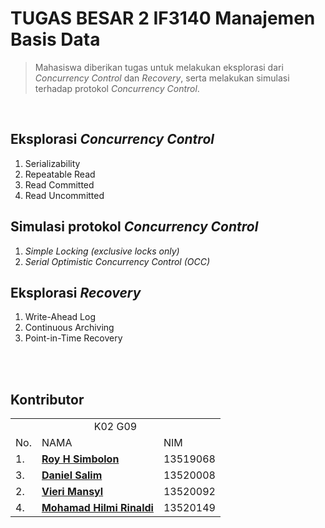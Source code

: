 # TUGAS BESAR 2 IF3140 Manajemen Basis Data

> Mahasiswa diberikan tugas untuk melakukan eksplorasi dari *Concurrency Control* dan *Recovery*, serta melakukan simulasi terhadap protokol *Concurrency Control*.

<br>

## Eksplorasi *Concurrency Control*
1. Serializability
2. Repeatable Read
3. Read Committed
4. Read Uncommitted

## Simulasi protokol *Concurrency Control*
1. *Simple Locking (exclusive locks only)*
2. *Serial Optimistic Concurrency Control (OCC)*

## Eksplorasi *Recovery*
1. Write-Ahead Log
2. Continuous Archiving
3. Point-in-Time Recovery

<br>
<br>


## Kontributor
<table>
<tr><td colspan = 3 align = "center">K02 G09</td></tr>
<tr><td>No.</td><td>NAMA</td><td>NIM</td></tr>
<tr><td>1.</td><td><a href="https://github.com/roysimbolon"><b>Roy H Simbolon</b></a></td><td>13519068</td></tr>
<tr><td>3.</td><td><a href="https://github.com/danielsalim"><b>Daniel Salim</b></a></td><td>13520008</td></tr>
<tr><td>2.</td><td><a href="https://github.com/VieriMansyl"><b>Vieri Mansyl</b></a></td><td>13520092</td></tr>
<tr><td>4.</td><td><a href="https://github.com/mhilmirinaldi"><b>Mohamad Hilmi Rinaldi</b></a></td><td>13520149</td></tr>
</table>
